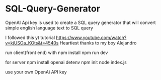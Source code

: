 # SQL-Query-Generator
OpenAI Api key is used to create a SQL query generator that will convert simple english language  text to SQL query


I followed this yt tutorial
https://www.youtube.com/watch?v=kjUSOa_KOts&t=4540s
Heartiest thanks to my boy Alejandro 

run client(front end) with 
npm install
npm run dev

for server
npm install openai detenv
npm init
node index.js

use your own OpenAi API key